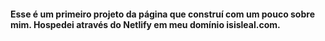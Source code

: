 #### Esse é um primeiro projeto da página que construí com um pouco sobre mim. Hospedei através do Netlify em meu domínio isisleal.com.
